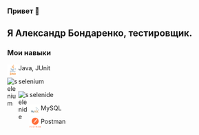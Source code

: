 ### Привет 👋
Я Александр Бондаренко, тестировщик.
---

### Мои навыки
Java, JUnit  <img align="left" alt="java" width="26" src="https://raw.githubusercontent.com/github/explore/5b3600551e122a3277c2c5368af2ad5725ffa9a1/topics/java/java.png">

selenium <img align="left" alt="selenium" width="26" src="https://avatars.githubusercontent.com/u/983927?s=48&v=4">

selenide <img align="left" alt="selenide" width="26" src="https://avatars.githubusercontent.com/u/43955696?s=48&v=4">

MySQL <img align="left" alt="MySQL" width="26" src="https://raw.githubusercontent.com/github/explore/80688e429a7d4ef2fca1e82350fe8e3517d3494d/topics/mysql/mysql.png">

Postman <img align="left" alt="Postman" width="26" src="https://raw.githubusercontent.com/github/explore/08fb5e541701424029515300b5b1e66aa2fbd68a/topics/postman/postman.png">


<!--
**Feruno/Feruno** is a ✨ _special_ ✨ repository because its `README.md` (this file) appears on your GitHub profile.

Here are some ideas to get you started:

- 🔭 I’m currently working on ...
- 🌱 I’m currently learning ...
- 👯 I’m looking to collaborate on ...
- 🤔 I’m looking for help with ...
- 💬 Ask me about ...
- 📫 How to reach me: ...
- 😄 Pronouns: ...
- ⚡ Fun fact: ...
-->
